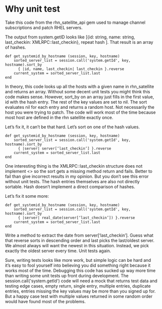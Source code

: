 # Why unit test

Take this code from the rhn_satellite_api gem used to manage channel subscriptions and patch RHEL servers.

The output from system.getID  looks like [{id: string, name: string, last_checkin: XMLRPC::last_checkin}, repeat hash ]. That result is an array of hashes.

````
def get_systemid_by_hostname (session, key, hostname)
    sorted_server_list = session.call('system.getId', key, hostname).sort_by 
      { |id, name, last_checkin| last_checkin }.reverse
    current_system = sorted_server_list.last
end
````

In theory, this code looks up all the hosts with a given name in rhn_satellite and returns an array.  Without some decent unit tests you might think this code makes sense.  However, sort_by on an array just fills in the first value, id with the hash entry.  The rest of the key values are set to nil. The sort evaluates nil for each entry and returns a random host.  Not necessarily the host you were trying to patch.  The code will work most of the time because most host are defined in the rhn satellite exactly once.

Let’s fix it, it can’t be that hard. Let’s sort on one of the hash values.

````
def get_systemid_by_hostname (session, key, hostname)
    sorted_server_list = session.call('system.getId', key, hostname).sort_by 
      { |server| server[‘last_checkin’] }.reverse
    current_system = sorted_server_list.last
end
````

One interesting thing is the XMLRPC::last_checkin structure does not implement <> so the sort gets a missing method return and fails.  Better to fail than give incorrect results in my opinion.  But you don’t see this error without unit tests.  The hash entries themselves are also not directly sortable.  Hash doesn’t implement a direct comparison of hashes.

Let’s fix it some more:

````
def get_systemid_by_hostname (session, key, hostname)
    sorted_server_list = session.call('system.getId', key, hostname).sort_by 
      { |server| real_date(server[‘last_checkin’]) }.reverse
    current_system = sorted_server_list.last
end
````

Write a method to extract the date from server[‘last_checkin’].  Guess what that reverse sorts in descending order and last picks the last/oldest server.  We almost always will want the newest in this situation. Instead, we pick exactly the oldest server every time. Unit tests again.  

Sure, writing tests looks like more work, but simple logic can be hard and it’s easy to fool yourself into believing you did something right because it works most of the time.  Debugging this code has sucked up way more time than writing some unit tests up front during development. The session.call('system.getId') code will need a mock that returns test data and testing edge cases, empty return, single entry, multiple entries, duplicate entries, entries missing the key values may be more than you signed up for.  But a happy case test with multiple values returned in some random order would have found most of the problems.

